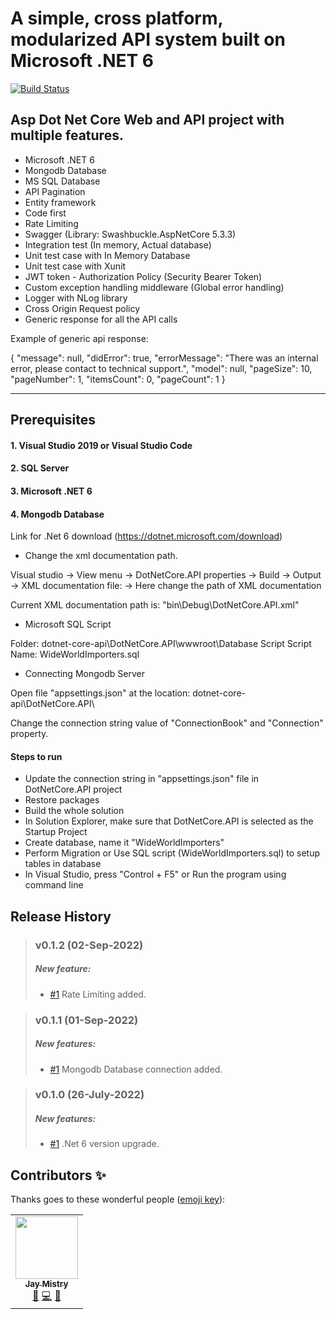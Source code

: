 

# A simple, cross platform, modularized API system built on Microsoft .NET 6

[![Build Status](https://travis-ci.com/jaymistry4/dotnet-core-api.svg?branch=master)](https://travis-ci.com/jaymistry4/dotnet-core-api)

## Asp Dot Net Core Web and API project with multiple features.

* Microsoft .NET 6
* Mongodb Database
* MS SQL Database
* API Pagination
* Entity framework
* Code first
* Rate Limiting
* Swagger (Library: Swashbuckle.AspNetCore 5.3.3)
* Integration test (In memory, Actual database)
* Unit test case with In Memory Database
* Unit test case with Xunit
* JWT token - Authorization Policy (Security Bearer Token)
* Custom exception handling middleware (Global error handling)
* Logger with NLog library
* Cross Origin Request policy
* Generic response for all the API calls


 Example of generic api response:
 
 {
  "message": null,
  "didError": true,
  "errorMessage": "There was an internal error, please contact to technical support.",
  "model": null,
  "pageSize": 10,
  "pageNumber": 1,
  "itemsCount": 0,
  "pageCount": 1
}

-------


## Prerequisites

#### 1. Visual Studio 2019 or Visual Studio Code
#### 2. SQL Server
#### 3. Microsoft .NET 6 
#### 4. Mongodb Database
Link for .Net 6 download (https://dotnet.microsoft.com/download)

- Change the xml documentation path.

Visual studio -> View menu -> DotNetCore.API properties -> Build -> Output -> XML documentation file: -> Here change the path of XML documentation

Current XML documentation path is: "bin\Debug\DotNetCore.API.xml"

- Microsoft SQL Script

Folder: dotnet-core-api\DotNetCore.API\wwwroot\Database Script
Script Name: WideWorldImporters.sql

- Connecting Mongodb Server

Open file "appsettings.json" at the location: dotnet-core-api\DotNetCore.API\

Change the connection string value of "ConnectionBook" and "Connection" property.

#### Steps to run

- Update the connection string in "appsettings.json" file in DotNetCore.API project
- Restore packages
- Build the whole solution
- In Solution Explorer, make sure that DotNetCore.API is selected as the Startup Project
- Create database, name it "WideWorldImporters"
- Perform Migration or Use SQL script (WideWorldImporters.sql) to setup tables in database
- In Visual Studio, press "Control + F5" or Run the program using command line

## Release History

> ### v0.1.2 (02-Sep-2022)
> 
> ##### New feature:
> 
> - [#1](https://github.com/jaymistry4/dotnet-core-api/tree/RateLimiting) Rate Limiting added.


> ### v0.1.1 (01-Sep-2022)
> 
> ##### New features:
> 
> - [#1](https://github.com/jaymistry4/dotnet-core-api/tree/MongoDB) Mongodb Database connection added.

> ### v0.1.0 (26-July-2022)
> 
> ##### New features:
> 
> - [#1](https://github.com/jaymistry4/dotnet-core-api/tree/DotNet6) .Net 6 version upgrade.

## Contributors ✨

Thanks goes to these wonderful people ([emoji key](https://allcontributors.org/docs/en/emoji-key)):

<!-- ALL-CONTRIBUTORS-LIST:START - Do not remove or modify this section -->
<!-- prettier-ignore-start -->
<!-- markdownlint-disable -->
<table>
  <tr>
    <td align="center"><a href="https://github.com/jaymistry4"><img src="https://res.cloudinary.com/gujaratisamajmatrimony/image/upload/v1626961317/gsm/jay_mistry.jpg" width="100px;" alt=""/><br /><sub><b>Jay Mistry</b></sub></a><br /><a href="https://github.com/jaymistry4" title="Bug reports">🐛</a> <a href="https://github.com/jaymistry4" title="Code">💻</a> <a href="https://github.com/jaymistry4" title="Documentation">📖</a></td>
  </tr>
</table>

<!-- markdownlint-restore -->
<!-- prettier-ignore-end -->

<!-- ALL-CONTRIBUTORS-LIST:END -->

